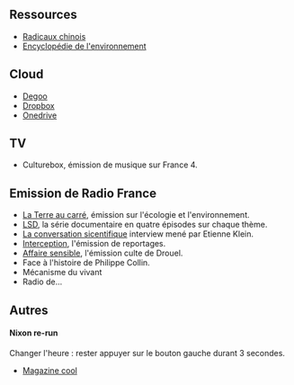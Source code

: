 ## Ressources 

* [Radicaux chinois](https://ltl-chinois.fr/radicaux-chinois/)
* [Encyclopédie de l'environnement](https://www.encyclopedie-environnement.org/)

## Cloud

* [Degoo](https://degoo.com/me)
* [Dropbox](https://www.dropbox.com/home)
* [Onedrive](https://onedrive.live.com/)

## TV

* Culturebox, émission de musique sur France 4.
  
## Emission de Radio France

* [La Terre au carré](https://www.radiofrance.fr/franceinter/podcasts/la-terre-au-carre), émission sur l'écologie et l'environnement.
* [LSD](https://www.radiofrance.fr/franceculture/podcasts/lsd-la-serie-documentaire), la série documentaire en quatre épisodes sur chaque thème.
* [La conversation sicentifique](https://www.radiofrance.fr/franceculture/podcasts/la-conversation-scientifique) interview mené par Etienne Klein.
* [Interception](https://www.radiofrance.fr/franceinter/podcasts/interception), l'émission de reportages.
* [Affaire sensible](https://www.radiofrance.fr/franceinter/podcasts/affaires-sensibles), l'émission culte de Drouel.
* Face à l'histoire de Philippe Collin.
* Mécanisme du vivant
* Radio de...

## Autres

#### Nixon re-run

Changer l'heure : rester appuyer sur le bouton gauche durant 3 secondes.

* [Magazine cool](https://www.agirparlaculture.be/)
